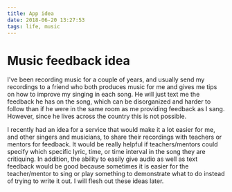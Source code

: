 ```yaml
---
title: App idea
date: 2018-06-20 13:27:53
tags: life, music
---
```


# Music feedback idea

I've been recording music for a couple of years, and usually send my recordings to a friend who both produces music for me and gives me tips on how to improve my singing in each song. He will just text me the feedback he has on the song, which can be disorganized and harder to follow than if he were in the same room as me providing feedback as I sang. However, since he lives across the country this is not possible.

I recently had an idea for a service that would make it a lot easier for me, and other singers and musicians, to share their recordings with teachers or mentors for feedback. It would be really helpful if teachers/mentors could specify which specific lyric, time, or time interval in the song they are critiquing. In addition, the ability to easily give audio as well as text feedback would be good because sometimes it is easier for the teacher/mentor to sing or play something to demonstrate what to do instead of trying to write it out. I will flesh out these ideas later.

